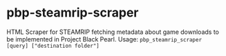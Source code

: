 # pbp-steamrip-scraper
HTML Scraper for STEAMRIP fetching metadata about game downloads to be implemented in Project Black Pearl.
Usage: `pbp_steamrip_scraper [query] ["destination folder"]`
